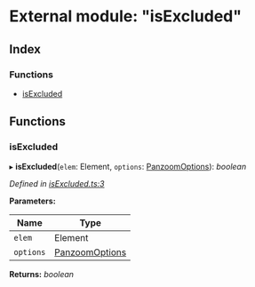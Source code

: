 
# External module: "isExcluded"

## Index

### Functions

* [isExcluded](_isexcluded_.md#isexcluded)

## Functions

###  isExcluded

▸ **isExcluded**(`elem`: Element, `options`: [PanzoomOptions](_types_.md#panzoomoptions)): *boolean*

*Defined in [isExcluded.ts:3](https://github.com/timmywil/panzoom/blob/b082b5a/src/isExcluded.ts#L3)*

**Parameters:**

Name | Type |
------ | ------ |
`elem` | Element |
`options` | [PanzoomOptions](_types_.md#panzoomoptions) |

**Returns:** *boolean*
